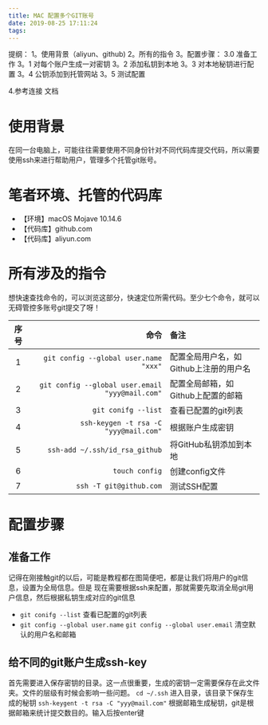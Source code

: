 ```yaml
---
title: MAC 配置多个GIT账号
date: 2019-08-25 17:11:24
tags:
---
```

提纲：
1。使用背景（aliyun、github)
2。所有的指令
3。配置步骤：
3.0 准备工作
3。1 对每个账户生成一对密钥
3。2 添加私钥到本地
3。3 对本地秘钥进行配置
3。4 公钥添加到托管网站
3。5 测试配置

4.参考连接 文档


# 使用背景
在同一台电脑上，可能往往需要使用不同身份针对不同代码库提交代码，所以需要使用ssh来进行帮助用户，管理多个托管git账号。

# 笔者环境、托管的代码库
- 【环境】macOS Mojave 10.14.6
- 【代码库】github.com
- 【代码库】aliyun.com

# 所有涉及的指令
想快速查找命令的，可以浏览这部分，快速定位所需代码。至少七个命令，就可以无碍管控多账号git提交了呀！

序号|命令|备注
:--:|--:|:--
1|`git config --global user.name "xxx"`|配置全局用户名，如Github上注册的用户名
2|`git config --global user.email "yyy@mail.com"`|配置全局邮箱，如Github上配置的邮箱
3|`git conifg --list`|查看已配置的git列表
4|`ssh-keygen -t rsa -C "yyy@mail.com"`|根据账户生成密钥
5|`ssh-add ~/.ssh/id_rsa_github`|将GitHub私钥添加到本地
6|`touch config`|创建config文件 
7|`ssh -T git@github.com`|测试SSH配置

# 配置步骤
## 准备工作
记得在刚接触git的以后，可能是教程都在图简便吧，都是让我们将用户的git信息，设置为全局信息。但是
现在需要根据ssh来配置，那就需要先取消全局git用户信息，然后根据私钥生成对应的git信息
- `git conifg --list` 查看已配置的git列表
- `git config --global user.name`
  `git config --global user.email` 清空默认的用户名和邮箱
    
## 给不同的git账户生成ssh-key
首先需要进入保存密钥的目录。这一点很重要，生成的密钥一定需要保存在此文件夹。文件的层级有时候会影响一些问题。
`cd ~/.ssh` 进入目录，该目录下保存生成的秘钥
`ssh-keygent -t rsa -C "yyy@mail.com"` 根据邮箱生成秘钥，git是根据邮箱来统计提交数目的。输入后按enter键



